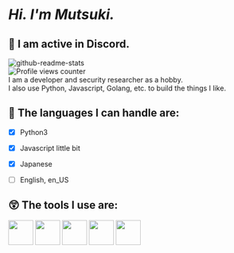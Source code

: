 # *Hi. I'm Mutsuki.*
## 👋 I am active in Discord.<br>
![github-readme-stats](https://github-readme-stats.vercel.app/api?username=mutsukitan&theme=dark)<br>
![Profile views counter](https://komarev.com/ghpvc/?username=mutsukitan&color=red)
<br>
I am a developer and security researcher as a hobby.<br>
I also use Python, Javascript, Golang, etc. to build the things I like.<br>



## 🚀 The languages I can handle are:
- [x] Python3
- [x] Javascript little bit
- [x] Japanese
- [ ] English, en_US


## 😲 The tools I use are:
<a href="https://archlinux.org/" target="__blank" style="display: inline-block;">
  <img src="https://cdn.jsdelivr.net/gh/devicons/devicon@latest/icons/archlinux/archlinux-original.svg" width="50px" height="50px" />
</a>
<a href="https://code.visualstudio.com/" target="__blank" style="display: inline-block;">
  <img src="https://cdn.jsdelivr.net/gh/devicons/devicon@latest/icons/vscode/vscode-original.svg" width="50px" height="50px" />
</a>
<a href="https://cloudflare.com/" target="__blank" style="display: inline-block;">
  <img src="https://cdn.jsdelivr.net/gh/devicons/devicon@latest/icons/cloudflare/cloudflare-original-wordmark.svg" width="50px" height="50px" />
</a>
<a href="https://www.mongodb.com/" target="__blank" style="display: inline-block;">
  <img src="https://cdn.jsdelivr.net/gh/devicons/devicon@latest/icons/mongodb/mongodb-original-wordmark.svg" width="50px" height="50px" />
</a>
<a href="https://stackoverflow.com/" target="__blank" style="display: inline-block;">
  <img src="https://cdn.jsdelivr.net/gh/devicons/devicon@latest/icons/stackoverflow/stackoverflow-original-wordmark.svg" width="50px" height="50px" />
</a>
